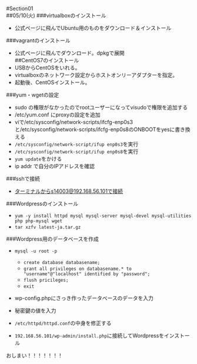 #Section01	
##05/10(火)
###virtualboxのインストール
* 公式ページに飛んでUbuntu用のものをダウンロード＆インストール

###vagrantのインストール
* 公式ページに飛んでダウンロード。dpkgで展開  
##CentOS7のインストール  
* USBからCentOSをいれる。  
* virtualboxのネットワーク設定からホストオンリーアダプターを指定。  
* 起動後、CentOSインストール。  

###yum・wgetの設定

* sudo の権限がなかったのでrootユーザーになってvisudoで権限を追加する  
* /etc/yum.conf にproxyの設定を追加  
* viで/etc/sysconfig/network-scripts/ifcfg-enp0s3と/etc/sysconfig/network-scripts/ifcfg-enp0s8のONBOOTをyesに書き換える  
* `/etc/sysconfig/network-script/ifup enp0s3`を実行  
* `/etc/sysconfig/network-script/ifup enp0s8`を実行  
* `yum update`をかける    
* ip addr で自分のIPアドレスを確認  

###sshで接続  
* ターミナルからs14003@192.168.56.101で接続  

###Wordpressのインストール
* `yum -y install httpd mysql mysql-server mysql-devel mysql-utilities php php-mysql wget`  
* `tar xzfv latest-ja.tar.gz`  

###Wordpress用のデータベースを作成  

* `mysql -u root -p`  
	- `create database databasename;`  
	- `grant all privileges on databasename.* to "username"@"localhost" identified by "password";`    
	- `flush pricileges;`  
	- `exit`  

* wp-config.phpにさっき作ったデータベースのデータを入力  
* 秘密鍵の値を入力  
* `/etc/httpd/httpd.conf`の中身を修正する  

* `192.168.56.101/wp-admin/install.php`に接続してWordpressをインストール

おしまい！！！！！！！